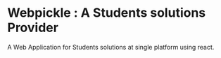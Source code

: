 # Webpickle : A Students solutions Provider

A Web Application for Students solutions at single platform using react.
